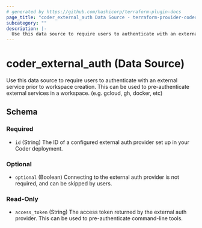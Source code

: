 ```yaml
---
# generated by https://github.com/hashicorp/terraform-plugin-docs
page_title: "coder_external_auth Data Source - terraform-provider-coder"
subcategory: ""
description: |-
  Use this data source to require users to authenticate with an external service prior to workspace creation. This can be used to pre-authenticate external services in a workspace. (e.g. gcloud, gh, docker, etc)
---
```


# coder_external_auth (Data Source)

Use this data source to require users to authenticate with an external service prior to workspace creation. This can be used to pre-authenticate external services in a workspace. (e.g. gcloud, gh, docker, etc)



<!-- schema generated by tfplugindocs -->
## Schema

### Required

- `id` (String) The ID of a configured external auth provider set up in your Coder deployment.

### Optional

- `optional` (Boolean) Connecting to the external auth provider is not required, and can be skipped by users.

### Read-Only

- `access_token` (String) The access token returned by the external auth provider. This can be used to pre-authenticate command-line tools.
